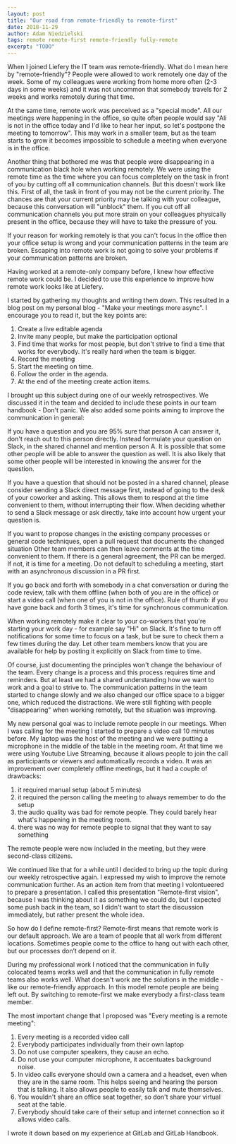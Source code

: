 ```yaml
---
layout: post
title: "Our road from remote-friendly to remote-first"
date: 2018-11-29
author: Adam Niedzielski
tags: remote remote-first remote-friendly fully-remote
excerpt: "TODO"
---
```


When I joined Liefery the IT team was remote-friendly. What do I mean here by "remote-friendly"? People were allowed to work remotely one day of the week. Some of my colleagues were working from home more often (2-3 days in some weeks) and it was not uncommon that somebody travels for 2 weeks and works remotely during that time.

At the same time, remote work was perceived as a "special mode". All our meetings were happening in the office, so quite often people would say "Ali is not in the office today and I'd like to hear her input, so let's postpone the meeting to tomorrow". This may work in a smaller team, but as the team starts to grow it becomes impossible to schedule a meeting when everyone is in the office.

Another thing that bothered me was that people were disappearing in a communication black hole when working remotely. We were using the remote time as the time where you can focus completely on the task in front of you by cutting off all communication channels. But this doesn't work like this. First of all, the task in front of you may not be the current priority. The chances are that your current priority may be talking with your colleague, because this conversation will "unblock" them. If you cut off all communication channels you put more strain on your colleagues physically present in the office, because they will have to take the pressure of you.

If your reason for working remotely is that you can't focus in the office then your office setup is wrong and your communication patterns in the team are broken. Escaping into remote work is not going to solve your problems if your communication patterns are broken.

Having worked at a remote-only company before, I knew how effective remote work could be. I decided to use this experience to improve how remote work looks like at Liefery.

I started by gathering my thoughts and writing them down. This resulted in a blog post on my personal blog - "Make your meetings more async". I encourage you to read it, but the key points are:

1. Create a live editable agenda
2. Invite many people, but make the participation optional
3. Find time that works for most people, but don't strive to find a time that works for everybody. It's really hard when the team is bigger.
4. Record the meeting
5. Start the meeting on time.
6. Follow the order in the agenda.
7. At the end of the meeting create action items.

I brought up this subject during one of our weekly retrospectives. We discussed it in the team and decided to include these points in our team handbook - Don't panic. We also added some points aiming to improve the communication in general:

If you have a question and you are 95% sure that person A can answer it, don't reach out to this person directly. Instead formulate your question on Slack, in the shared channel and mention person A. It is possible that some other people will be able to answer the question as well. It is also likely that some other people will be interested in knowing the answer for the question.

If you have a question that should not be posted in a shared channel, please consider sending a Slack direct message first, instead of going to the desk of your coworker and asking. This allows them to respond at the time convenient to them, without interrupting their flow. When deciding whether to send a Slack message or ask directly, take into account how urgent your question is.

If you want to propose changes in the existing company processes or general code techniques, open a pull request that documents the changed situation Other team members can then leave comments at the time convenient to them. If there is a general agreement, the PR can be merged. If not, it is time for a meeting. Do not default to scheduling a meeting, start with an asynchronous discussion in a PR first.

If you go back and forth with somebody in a chat conversation or during the code review, talk with them offline (when both of you are in the office) or start a video call (when one of you is not in the office). Rule of thumb: if you have gone back and forth 3 times, it's time for synchronous communication.

When working remotely make it clear to your co-workers that you're starting your work day - for example say "Hi" on Slack. It's fine to turn off notifications for some time to focus on a task, but be sure to check them a few times during the day. Let other team members know that you are available for help by posting it explicitly on Slack from time to time.

Of course, just documenting the principles won't change the behaviour of the team. Every change is a process and this process requires time and reminders. But at least we had a shared understanding how we want to work and a goal to strive to. The communication patterns in the team started to change slowly and we also changed our office space to a bigger one, which reduced the distractions. We were still fighting with people "disappearing" when working remotely, but the situation was improving.

My new personal goal was to include remote people in our meetings. When I was calling for the meeting I started to prepare a video call 10 minutes before. My laptop was the host of the meeting and we were putting a microphone in the middle of the table in the meeting room. At that time we were using Youtube Live Streaming, because it allows people to join the call as participants or viewers and automatically records a video. It was an improvement over completely offline meetings, but it had a couple of drawbacks:
1. it required manual setup (about 5 minutes)
2. it required the person calling the meeting to always remember to do the setup
3. the audio quality was bad for remote people. They could barely hear what's happening in the meeting room.
4. there was no way for remote people to signal that they want to say something

The remote people were now included in the meeting, but they were second-class citizens.

We continued like that for a while until I decided to bring up the topic during our weekly retrospective again. I expressed my wish to improve the remote communication further. As an action item from that meeting I volontueered to prepare a presentation. I called this presentation "Remote-first vision", because I was thinking about it as something we could do, but I expected some push back in the team, so I didn't want to start the discussion immediately, but rather present the whole idea.

So how do I define remote-first? Remote-first means that remote work is our default approach. We are a team of people that all work from different locations.​ Sometimes people come to the office to hang out with each other, but our processes don’t depend on it​.

During my professional work I noticed that the communication in fully colocated teams works well and that the communication in fully remote teams also works well. What doesn't work are the solutions in the middle - like our remote-friendly approach. In this model remote people are being left out. By switching to remote-first we make everybody a first-class team member.

The most important change that I proposed was "Every meeting is a remote meeting":
1. Every meeting is a recorded video call​
2. Everybody participates individually from their own laptop​
3. Do not use computer speakers, they cause an echo.​
4. Do not use your computer microphone, it accentuates background noise. ​
5. In video calls everyone should own a camera and a headset, even when they are in the same room. This helps seeing and hearing the person that is talking. It also allows people to easily talk and mute themselves.​
6. You wouldn't share an office seat together, so don't share your virtual seat at the table.​
7. Everybody should take care of their setup and internet connection so it allows video calls.​

I wrote it down based on my experience at GitLab and GitLab Handbook.
